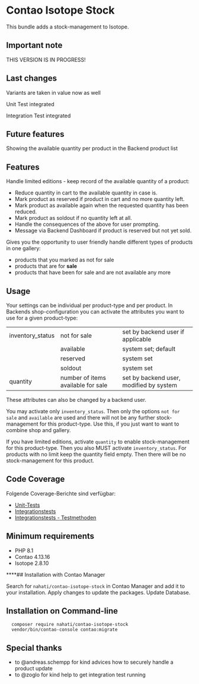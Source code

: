 # Contao Isotope Stock

This bundle adds a stock-management to Isotope.

## Important note

THIS VERSION IS IN PROGRESS!

## Last changes

Variants are taken in value now as well

Unit Test integrated

Integration Test integrated

## Future features

Showing the available quantity per product in the Backend product list

## Features

Handle limited editions - keep record of the available quantity of a product:

- Reduce quantity in cart to the available quantity in case is.
- Mark product as reserved if product in cart and no more quantity left.
- Mark product as available again when the requested quantity has been reduced.
- Mark product as soldout if no quantity left at all.
- Handle the consequences of the above for user prompting.
- Message via Backend Dashboard if product is reserved but not yet sold.

Gives you the opportunity to user friendly handle different types of products in one gallery:

- products that you marked as not for sale
- products that are for **sale**
- products that have been for sale and are not available any more

## Usage

Your settings can be individual per product-type and per product. In Backends shop-configuration you can activate the attributes you want to use for a given product-type:

<table>
  <tr>
    <td>inventory_status</td>
    <td>not for sale</td>
    <td>set by backend user if applicable</td>
  </tr>
  <tr>
    <td></td>
    <td>available</td>
    <td>system set; default</td>
  </tr>
  <tr>
    <td></td>
    <td>reserved</td>
    <td>system set</td>
  </tr>
  <tr>
    <td></td>
    <td>soldout</td>
    <td>system set</td>
  </tr>
  <tr>
    <td>quantity</td>
    <td>number of items available for sale</td>
    <td>set by backend user, modified by system</td>
  </tr>
</table>

These attributes can also be changed by a backend user.

You may activate only `inventory_status`. Then only the options `not for sale` and `available` are used and there will not be any further stock-management for this product-type.
Use this, if you just want to want to combine shop and gallery.

If you have limited editions, activate `quantity` to enable stock-management for this product-type. Then you also MUST activate `inventory_status`.
For products with no limit keep the quantity field empty. Then there will be no stock-management for this product.

## Code Coverage

Folgende Coverage-Berichte sind verfügbar:

- [Unit-Tests](https://github.com/nahati/contao-isotope-stock/actions/artifacts/<UNIT_ARTIFACT_ID>)
- [Integrationstests](https://github.com/nahati/contao-isotope-stock/suites/14425449972/artifacts/813891546)
- [Integrationstests - Testmethoden](https://github.com/nahati/contao-isotope-stock/suites/14425449972/artifacts/813891548)

## Minimum requirements

- PHP 8.1
- Contao 4.13.16
- Isotope 2.8.10

\*\*\*\*## Installation with Contao Manager

Search for `nahati/contao-isotope-stock` in Contao Manager and add it to your installation.
Apply changes to update the packages. Update Database.

## Installation on Command-line

      composer require nahati/contao-isotope-stock
      vendor/bin/contao-console contao:migrate

## Special thanks

- to @andreas.schempp for kind advices how to securely handle a product update
- to @zoglo for kind help to get integration test running
